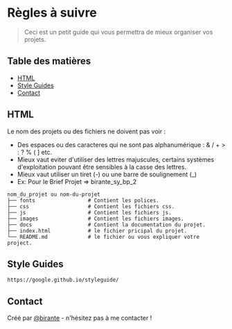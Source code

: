 # Règles à suivre
> Ceci est un petit guide qui vous permettra de mieux organiser vos projets.

## Table des matières
* [HTML](#html)
* [Style Guides](#style-guides)
* [Contact](#contact)


## HTML
 
Le nom des projets ou des fichiers ne doivent pas voir : 
   - Des espaces ou des caracteres qui ne sont pas alphanumérique : & / + > : ? % ( ] etc.
   - Mieux vaut eviter d'utiliser des lettres majuscules, certains systèmes d'exploitation pouvant être sensibles à la casse des lettres. 
   - Mieux vaut utiliser un tiret (-) ou une barre de soulignement (_)
   - Ex: Pour le Brief Projet => birante_sy_bp_2
   
    nom_du_projet ou nom-du-projet
    ├── fonts                 # Contient les polices.
    ├── css                   # Contient les fichiers css.
    ├── js                    # Contient les fichiers js.
    ├── images                # Contient les fichiers images.
    ├── docs                  # Contient la documentation du projet.
    ├── index.html            # le fichier pricipal du projet.
    └── README.md             # le fichier ou vous expliquer votre project.
    

## Style Guides

    https://google.github.io/styleguide/

## Contact
Créé par [@birante](https://twitter.com/sybirante) - n'hésitez pas à me contacter !
